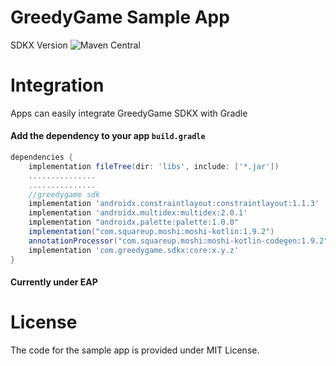 # GreedyGame Sample App

SDKX Version ![Maven Central](https://maven-badges.herokuapp.com/maven-central/com.greedygame.sdkx/core/badge.svg)
# Integration
Apps can easily integrate GreedyGame SDKX with Gradle
#### Add the dependency to your app `build.gradle`
``` gradle
dependencies {
    implementation fileTree(dir: 'libs', include: ['*.jar'])
    ...............
    ...............
    //greedygame sdk
    implementation 'androidx.constraintlayout:constraintlayout:1.1.3'
    implementation 'androidx.multidex:multidex:2.0.1'
    implementation "androidx.palette:palette:1.0.0"
    implementation("com.squareup.moshi:moshi-kotlin:1.9.2")
    annotationProcessor("com.squareup.moshi:moshi-kotlin-codegen:1.9.2")
    implementation 'com.greedygame.sdkx:core:x.y.z'
}
```
#### Currently under EAP

# License
The code for the sample app is provided under MIT License.
